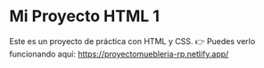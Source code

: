 # Mi Proyecto HTML 1
Este es un proyecto de práctica con HTML y CSS.
👉 Puedes verlo funcionando aquí: 
 https://proyectomuebleria-rp.netlify.app/